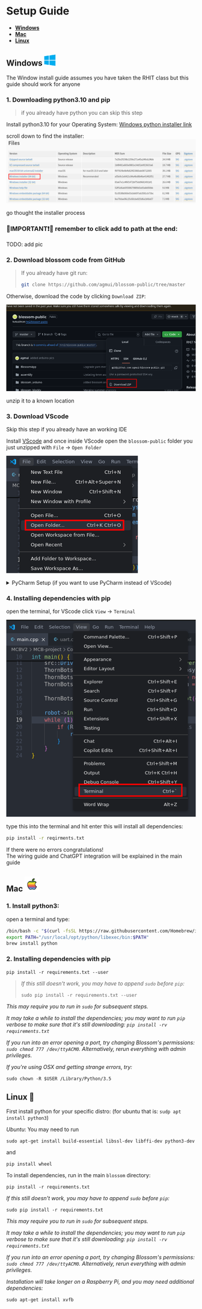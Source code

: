 # Setup Guide

* **[Windows](#windows-img-srcpicswindows-logopng-altdrawing-width30)**
* **[Mac](#mac-img-srcpicsapple-logo_f8ffpng-altdrawing-width40)**
* **[Linux](#linux-)**

## Windows <img src="./pics/windows-logo.png" alt="drawing" width="30"/>

The Window install guide assumes you have taken the RHIT class but this guide should
work for anyone

### 1. Downloading python3.10 and pip

> if you already have python you can skip this step

Install python3.10 for your Operating System:
[Windows python installer link](https://www.python.org/downloads/release/python-31011/)

scroll down to find the installer:
![windows python install](./pics/windows_python_install.png)

go thought the installer process
### 🔴IMPORTANT❗🔴 remember to click add to path at the end:

TODO: add pic

### 2. Download blossom code from GitHub

> If you already have git run:
> ```bash
> git clone https://github.com/agmui/blossom-public/tree/master
> ```

Otherwise, download the code by clicking `Download ZIP`:

![download zip](pics/download_zip.png)

unzip it to a known location

### 3. Download VScode

Skip this step if you already have an working IDE

Install [VScode](https://code.visualstudio.com/download)
and once inside VScode open the `blossom-public` folder you just unzipped with `File` -> `Open Folder`

![open folder](./pics/vscode_open_folder.png)

<details> <summary>PyCharm Setup (if you want to use PyCharm instead of VScode)</summary>
on the top left click File->Open

and click the folder you just unzipped and hit ok
</details>

### 4. Installing dependencies with pip

open the terminal, for VScode click `View` -> `Terminal`

![vscode terminal](./pics/vscode_terminal.png)

type this into the terminal and hit enter this will install all dependencies:

```bash
pip install -r reqirments.txt
```

[//]: # (If you get an error saying that pip is not installed)


If there were no errors congratulations!  
The wiring guide and ChatGPT integration will be explained in the main guide

## Mac <img src="./pics/apple-logo_f8ff.png" alt="drawing" width="40"/>

### 1. Install python3:

open a terminal and type:

```bash
/bin/bash -c "$(curl -fsSL https://raw.githubusercontent.com/Homebrew/install/master/install.sh)"
export PATH="/usr/local/opt/python/libexec/bin:$PATH"
brew install python
```

### 2. Installing dependencies with pip

```
pip install -r requirements.txt --user
```
> _If this still doesn't work, you may have to append `sudo` before `pip`:_
> ```
> sudo pip install -r requirements.txt --user
> ```
_This may require you to run in `sudo` for subsequent steps._

_It may take a while to install the dependencies; you may want to run `pip` verbose to make sure that it's still downloading: `pip install -rv requirements.txt`_

_If you run into an error opening a port, try changing Blossom's permissions: `sudo chmod 777 /dev/ttyACM0`.
Alternatively, rerun everything with admin privileges._

_If you're using OSX and getting strange errors, try:_
```
sudo chown -R $USER /Library/Python/3.5
```


## Linux 🐧
First install python for your specific distro: (for ubuntu that is: `sudp apt install python3`)

_Ubuntu_: You may need to run
```
sudo apt-get install build-essential libssl-dev libffi-dev python3-dev  
``` 
and
```
pip install wheel
```

To install dependencies, run in the main `blossom` directory:
```
pip install -r requirements.txt
```

_If this still doesn't work, you may have to append `sudo` before `pip`:_
```
sudo pip install -r requirements.txt 
```
_This may require you to run in `sudo` for subsequent steps._

_It may take a while to install the dependencies;
you may want to run `pip` verbose to make sure that it's still downloading: `pip install -rv requirements.txt`_

_If you run into an error opening a port, try changing Blossom's permissions: `sudo chmod 777 /dev/ttyACM0`. Alternatively, rerun everything with admin privileges._

_Installation will take longer on a Raspberry Pi, and you may need additional dependencies:_
```
sudo apt-get install xvfb
```
